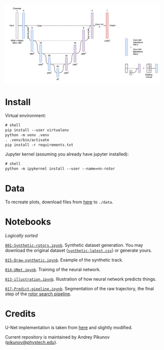 ![U-Net](images/U-Net.png)

# Install

Virtual environment:
```shell
# shell
pip install --user virtualenv
python -m venv .venv
. .venv/bin/activate
pip install -r requirements.txt
```

Jupyter kernel (assuming you already have jupyter installed):
```shell
# shell
python -m ipykernel install --user --name=nn-rotor
```

# Data

To recreate plots, download files from [here](https://drive.google.com/drive/folders/1VXw3qgYSQRavZpY1ewHgb3oxRYJaCQdX?usp=sharing) to `./data`.

# Notebooks
*Logically sorted*

[`001-Synthetic-rotors.ipynb`](https://github.com/humanphysiologylab/nn-rotor/blob/master/notebooks/001-Synthetic-rotors.ipynb).
Synthetic dataset generation. You may download the original dataset ([`synthetic-latest.csv`](https://drive.google.com/file/d/1A1YR4p_DB3ssWP8fE33VfHCVQ-54Nh5j/view?usp=sharing))  or generate yours.

[`015-Draw-synthetic.ipynb`](https://github.com/humanphysiologylab/nn-rotor/blob/master/notebooks/015-Draw-synthetic.ipynb).
Example of the synthetic track.

[`014-UNet.ipynb`](https://github.com/humanphysiologylab/nn-rotor/blob/master/notebooks/014-UNet.ipynb).
Training of the neural network.

[`013-illustration.ipynb`](https://github.com/humanphysiologylab/nn-rotor/blob/master/notebooks/013-illustration.ipynb).
Illustration of how neural network predicts things.

[`017-Predict-pipeline.ipynb`](https://github.com/humanphysiologylab/nn-rotor/blob/master/notebooks/017-Predict-pipeline.ipynb).
Segmentation of the raw trajectory, the final step of the [rotor search pipeline](https://github.com/humanphysiologylab/heart-meshes#readme). 

# Credits

U-Net implementation is taken from [here](https://github.com/milesial/Pytorch-UNet/tree/master/unet) and slightly modified.

Current repository is maintained by Andrey Pikunov (pikunov@phystech.edu).

